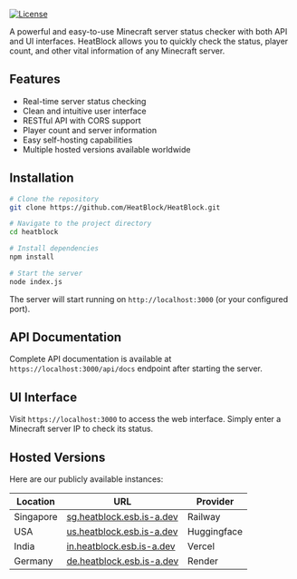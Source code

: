 [![License](https://img.shields.io/badge/license-MIT-blue.svg)](https://github.com/HeatBlock/HeatBlock/blob/main/LICENSE)

A powerful and easy-to-use Minecraft server status checker with both API and UI interfaces. HeatBlock allows you to quickly check the status, player count, and other vital information of any Minecraft server.

## Features

- Real-time server status checking
- Clean and intuitive user interface
- RESTful API with CORS support
- Player count and server information
- Easy self-hosting capabilities
- Multiple hosted versions available worldwide

## Installation

```bash
# Clone the repository
git clone https://github.com/HeatBlock/HeatBlock.git

# Navigate to the project directory
cd heatblock

# Install dependencies
npm install

# Start the server
node index.js
```

The server will start running on `http://localhost:3000` (or your configured port).

## API Documentation

Complete API documentation is available at `https://localhost:3000/api/docs` endpoint after starting the server.

## UI Interface

Visit `https://localhost:3000` to access the web interface. Simply enter a Minecraft server IP to check its status.

## Hosted Versions

Here are our publicly available instances:

| Location | URL | Provider |
|----------|-----|----------|
| Singapore | [sg.heatblock.esb.is-a.dev](https://sg.heatblock.esb.is-a.dev) | Railway |
| USA | [us.heatblock.esb.is-a.dev](https://us.heatblock.esb.is-a.dev) | Huggingface |
| India | [in.heatblock.esb.is-a.dev](https://in.heatblock.esb.is-a.dev) | Vercel |
| Germany | [de.heatblock.esb.is-a.dev](https://de.heatblock.esb.is-a.dev) | Render |
